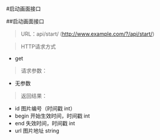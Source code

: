 #启动画面接口

##启动画面接口

> URL：api/start/  (http://www.example.com/?/api/start/)

> HTTP请求方式

- get

> 请求参数：

- 无参数

> 返回结果：

- id 图片编号（时间戳 int）
- begin 开始生效时间，时间戳 int
- end 失效时间，时间戳 int
- url 图片地址 string
